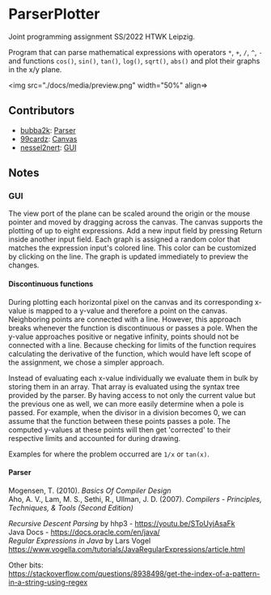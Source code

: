 # ParserPlotter

Joint programming assignment SS/2022 HTWK Leipzig.

Program that can parse mathematical expressions with operators `*`, `+`, `/`, `^`, `-` and functions `cos()`, `sin()`, `tan()`, `log()`, `sqrt()`, `abs()` and plot their graphs in the x/y plane.

<img src="./docs/media/preview.png" width="50%" align=>

## Contributors
- [bubba2k](https://github.com/bubba2k): [Parser](./src/parser/)
- [99cardz](https://github.com/99cardz): [Canvas](./src/canvas/)
- [nessel2nert](https://github.com/nessel2nert): [GUI](./src/gui/)

## Notes

### GUI

The view port of the plane can be scaled around the origin or the mouse pointer and moved by dragging across the canvas.
The canvas supports the plotting of up to eight expressions. Add a new input field by pressing Return inside another input field. Each graph is assigned a random color that matches the expression input's colored line. This color can be customized by clicking on the line. The graph is updated immediately to preview the changes.

#### Discontinuous functions

During plotting each horizontal pixel on the canvas and its corresponding x-value is mapped to a y-value and therefore a point on the canvas. Neighboring points are connected with a line. However, this approach breaks whenever the function is discontinuous or passes a pole. When the y-value approaches positive or negative infinity, points should not be connected with a line. Because checking for limits of the function requires calculating the derivative of the function, which would have left scope of the assignment, we chose a simpler approach. 

Instead of evaluating each x-value individually we evaluate them in bulk by storing them in an array. That array is evaluated using the syntax tree provided by the parser. By having access to not only the current value but the previous one as well, we can more easily determine when a pole is passed. For example, when the divisor in a division becomes 0, we can assume that the function between these points passes a pole. The computed y-values at these points will then get 'corrected' to their respective limits and accounted for during drawing.

Examples for where the problem occurred are `1/x` or `tan(x)`.

#### Parser

Mogensen, T. (2010). _Basics Of Compiler Design_ <br>
Aho, A. V., Lam, M. S., Sethi, R., Ullman, J. D. (2007). _Compilers - Principles, Techniques, & Tools (Second Edition)_

_Recursive Descent Parsing_ by hhp3 - https://youtu.be/SToUyjAsaFk <br>
Java Docs - https://docs.oracle.com/en/java/ <br>
_Regular Expressions in Java_ by Lars Vogel https://www.vogella.com/tutorials/JavaRegularExpressions/article.html <br>

Other bits: <br>
https://stackoverflow.com/questions/8938498/get-the-index-of-a-pattern-in-a-string-using-regex <br>